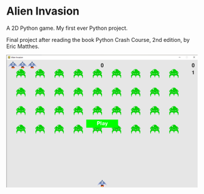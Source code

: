 # Alien Invasion

A 2D Python game. My first ever Python project. 

Final project after reading the book Python Crash Course, 2nd edition, by Eric Matthes.

![alien-invasion](https://github.com/alko5923/Alien-Invasion/blob/master/alien-invasion-screenshot.png)
